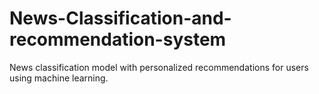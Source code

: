 # News-Classification-and-recommendation-system
News classification model with personalized recommendations for users using machine learning.
